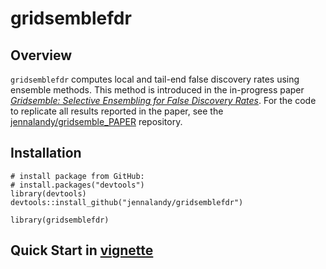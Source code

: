 # gridsemblefdr

<!-- badges: start -->

<!-- badges: end -->

## Overview

`gridsemblefdr` computes local and tail-end false discovery rates using ensemble methods. This method is introduced in the in-progress paper [*Gridsemble: Selective Ensembling for False Discovery Rates*](https://arxiv.org/abs/2401.12865). For the code to replicate all results reported in the paper, see the [jennalandy/gridsemble_PAPER](https://github.com/jennalandy/gridsemble_PAPER) repository.

## Installation

```{r setup, eval = FALSE}
# install package from GitHub:
# install.packages("devtools")
library(devtools)
devtools::install_github("jennalandy/gridsemblefdr")

library(gridsemblefdr)
```

## Quick Start in [vignette](vignettes/gridsemblefdr.Rmd)
